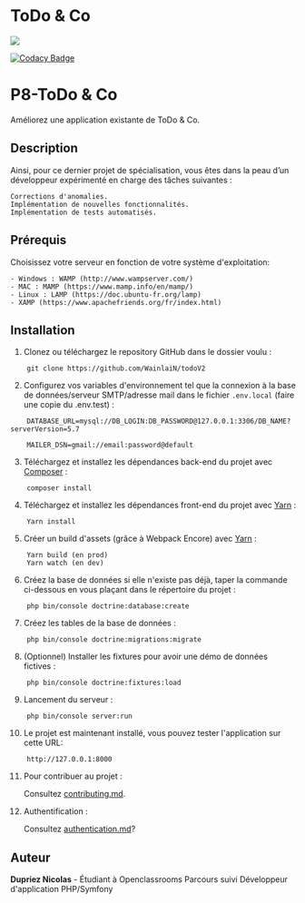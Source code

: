 # ToDo & Co

<a href="https://codeclimate.com/github/WainlaiN/todoV2/maintainability"><img src="https://api.codeclimate.com/v1/badges/038d6d437a52dce7989e/maintainability" /></a>

[![Codacy Badge](https://app.codacy.com/project/badge/Grade/01a1a2b6771f4c3a8d5c8b970635b01f)](https://www.codacy.com/gh/WainlaiN/todoV2/dashboard?utm_source=github.com&amp;utm_medium=referral&amp;utm_content=WainlaiN/todoV2&amp;utm_campaign=Badge_Grade)


# P8-ToDo & Co

Améliorez une application existante de ToDo & Co.

## Description

Ainsi, pour ce dernier projet de spécialisation, vous êtes dans la peau d’un développeur expérimenté en charge des tâches suivantes :
```
Corrections d'anomalies. 
Implémentation de nouvelles fonctionnalités.
Implémentation de tests automatisés.
```

## Prérequis

Choisissez votre serveur en fonction de votre système d'exploitation:

    - Windows : WAMP (http://www.wampserver.com/)
    - MAC : MAMP (https://www.mamp.info/en/mamp/)
    - Linux : LAMP (https://doc.ubuntu-fr.org/lamp)
    - XAMP (https://www.apachefriends.org/fr/index.html)

## Installation
1. Clonez ou téléchargez le repository GitHub dans le dossier voulu :
```
    git clone https://github.com/WainlaiN/todoV2
```
2. Configurez vos variables d'environnement tel que la connexion à la base de données/serveur SMTP/adresse mail dans le fichier `.env.local` (faire une copie du .env.test) :
```
    DATABASE_URL=mysql://DB_LOGIN:DB_PASSWORD@127.0.0.1:3306/DB_NAME?serverVersion=5.7

    MAILER_DSN=gmail://email:password@default
```
3. Téléchargez et installez les dépendances back-end du projet avec [Composer](https://getcomposer.org/download/) :
```
    composer install
```
4. Téléchargez et installez les dépendances front-end du projet avec [Yarn](https://classic.yarnpkg.com/en/docs/install) :
```
    Yarn install
```
5. Créer un build d'assets (grâce à Webpack Encore) avec [Yarn](https://classic.yarnpkg.com/en/docs/install) :
```
    Yarn build (en prod)
    Yarn watch (en dev)
```
6. Créez la base de données si elle n'existe pas déjà, taper la commande ci-dessous en vous plaçant dans le répertoire du projet :
```
    php bin/console doctrine:database:create
```
7. Créez les tables de la base de données :
```
    php bin/console doctrine:migrations:migrate
```

8. (Optionnel) Installer les fixtures pour avoir une démo de données fictives :
```
    php bin/console doctrine:fixtures:load
```
9. Lancement du serveur :
```
    php bin/console server:run
```

10. Le projet est maintenant installé, vous pouvez tester l'application sur cette URL:

```
    http://127.0.0.1:8000
```

11. Pour contribuer au projet :

    Consultez [contributing.md](https://github.com/WainlaiN/todoV2/blob/master/docs/contributing.md).

12. Authentification :

    Consultez [authentication.md](https://github.com/WainlaiN/todoV2/blob/master/docs/Authentication.md)?


## Auteur

**Dupriez Nicolas** - Étudiant à Openclassrooms Parcours suivi Développeur d'application PHP/Symfony